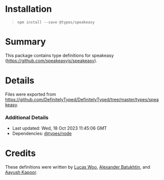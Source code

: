 # Installation
> `npm install --save @types/speakeasy`

# Summary
This package contains type definitions for speakeasy (https://github.com/speakeasyjs/speakeasy).

# Details
Files were exported from https://github.com/DefinitelyTyped/DefinitelyTyped/tree/master/types/speakeasy.

### Additional Details
 * Last updated: Wed, 18 Oct 2023 11:45:06 GMT
 * Dependencies: [@types/node](https://npmjs.com/package/@types/node)

# Credits
These definitions were written by [Lucas Woo](https://github.com/legendecas), [Alexander Batukhtin](https://github.com/mrOlorin), and [Aayush Kapoor](https://github.com/xeoneux).
